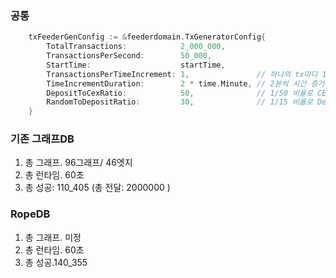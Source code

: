 ### 공통
```go
	txFeederGenConfig := &feederdomain.TxGeneratorConfig{
		TotalTransactions:            2_000_000,
		TransactionsPerSecond:        50_000,
		StartTime:                    startTime,
		TransactionsPerTimeIncrement: 1,               // 하나의 tx마다 10분이 지난 것으로 설정 (순환 테스트 가속화)
		TimeIncrementDuration:        2 * time.Minute, // 2분씩 시간 증가
		DepositToCexRatio:            50,              // 1/50 비율로 CEX 주소 사용
		RandomToDepositRatio:         30,              // 1/15 비율로 Deposit 주소 사용
	}
```

### 기존 그래프DB
1. 총 그래프. 96그래프/ 46엣지
2. 총 런타임. 60초
3. 총 성공: 110_405 (총 전달: 2000000 )

### RopeDB
1. 총 그래프. 미정
2. 총 런타임. 60초
3. 총 성공.140_355
